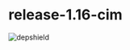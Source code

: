 # release-1.16-cim
![depshield](https://depshield.sonatype.org/badges/depshield-prod/release-1.16-cim/depshield.svg)
